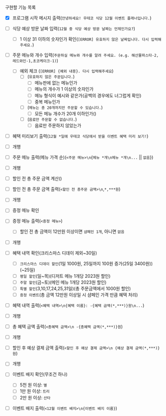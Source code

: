 구현할 기능 목록
- [x] 프로그램 시작 메시지 출력(`안녕하세요! 우테코 식당 12월 이벤트 플래너입니다.`)
- [ ] 식당 예상 방문 날짜 입력(`12월 중 식당 예상 방문 날짜는 언제인가요?`)
  - [ ] 1 이상 31 이하의 숫자인가 확인(`[ERROR] 유효하지 않은 날짜입니다. 다시 입력해 주세요.`)

- [ ] 주문 메뉴와 개수 입력(`주문하실 메뉴와 개수를 알려 주세요. (e.g. 해산물파스타-2,레드와인-1,초코케이크-1)`)
  - [ ] 예외 체크 (`[ERROR] {예외 내용}. 다시 입력해주세요`)
    - [ ] (`유효하지 않은 주문입니다.`)
      - [ ] 메뉴판에 없는 메뉴인가
      - [ ] 메뉴의 개수가 1 이상의 숫자인가
      - [ ] 메뉴 형식이 예시와 같은가(공백의 경우에도 너그럽게 확인)
      - [ ] 중복 메뉴인가
    - [ ] (`메뉴는 총 20개까지만 주문할 수 있습니다.`)
      - [ ] 모든 메뉴 개수가 20개 이하인가()
    - [ ] (`음료만 주문할 수 없습니다.`) 
      - [ ] 음료만 주문하지 않았는가

- [ ] 혜택 미리보기 출력(`12월 *일에 우테코 식당에서 받을 이벤트 혜택 미리 보기!`)

- [ ] 개행
- [ ] 주문 메뉴 출력(메뉴 가격 순)(`<주문 메뉴>\n`{`메뉴 *개\n메뉴 *개\n...` || `없음`})

- [ ] 개행
- [ ] 할인 전 총 주문 금액 계산()
- [ ] 할인 전 총 주문 금액 출력(`<할인 전 총주문 금액>\n`,`*,***원`)
 
- [ ] 개행
- [ ] 증정 메뉴 확인
- [ ] 증정 메뉴 출력(`<증정 메뉴>`)
  - [ ] 할인 전 총 금액이 12만원 이상이면 `샴페인 1개`, 아니면 `없음`

- [ ] 개행
- [ ] 혜택 내역 확인(크리스마스 디데이 제외~30일)
  - [ ] `크리스마스 디데이 할인`(1일 1000원, 25일까지 100원 증가(25일 3400원))(~25일)
  - [ ] `평일 할인`(일~목)(디저트 메뉴 1개당 2023원 할인)
  - [ ] `주말 할인`(금~토)(메인 메뉴 1개당 2023원 할인)
  - [ ] `특별 할인`(3,10,17,24,25,31일)(총 주문금액에서 1000원 할인)
  - [ ] `증정 이벤트`(총 금액 12만원 이상일 시 샴페인 가격 만큼 혜택 처리)
- [ ] 혜택 내역 출력(`<혜택 내역>\n{혜택 이름}: -{혜택 금액(*,***)}원\n...`)

- [ ] 개행
- [ ] 총 혜택 금액 출력(`<총혜택 금액>\n -{총혜택 금액(*,***)}원`)

- [ ] 개행
- [ ] 할인 후 예상 결제 금액 출력(`<할인 후 예상 결제 금액>\n {예상 결제 금액(*,***)}원`)

- [ ] 개행
- [ ] 이벤트 배지 확인(무조건 하나)
  - [ ] 5천 원 이상: `별`
  - [ ] 1만 원 이상: `트리`
  - [ ] 2만 원 이상: `산타`
- [ ] 이벤트 배지 출력(`<12월 이벤트 배지>\n{이벤트 배지 이름}`)
